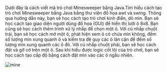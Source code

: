 Dưới đây là cách viết mã trò chơi Minesweeper bằng Java.Tìm hiểu cách tạo trò chơi Minesweeper bằng Java bằng thư viện đồ họa awt và swing.
Thông qua hướng dẫn này, bạn sẽ học cách tạo trò chơi kinh điển, dò mìn. Bạn sẽ học cách tạo giao diện người dùng đồ họa (GUI) để hiển thị lưới ô 8x8. Bạn cũng sẽ học cách thêm trình xử lý nhấp để chọn một ô. Với cú nhấp chuột trái, bạn sẽ học cách mở một ô, phát hiện xem ô có chứa mìn không, đếm số lượng mìn xung quanh ô và kiểm tra đệ quy các ô lân cận để đếm số lượng mìn xung quanh các ô đó. Với cú nhấp chuột phải, bạn sẽ học cách đặt và gỡ cờ trên một ô. Sau khi hiểu được logic cốt lõi của trò chơi, bạn sẽ học cách tạo cấp độ bằng cách đặt mìn vào các ô ngẫu nhiên.

![mine](https://github.com/user-attachments/assets/6719b0d0-95bd-4872-bd30-250c23713ccb)
